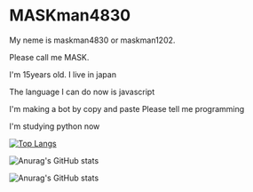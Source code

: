# MASKman4830
My neme is maskman4830 or maskman1202.

Please call me MASK.

I'm 15years old.
I live in japan

The language I can do now is javascript

I'm making a bot by copy and paste
Please tell me programming

I'm studying python now

[![Top Langs](https://github-readme-stats.vercel.app/api/top-langs/?username=MASKman4830&layout=compact)](https://github.com/MASKman4830/github-readme-stats)


![Anurag's GitHub stats](https://github-readme-stats.vercel.app/api?username=MASKman4830&hide=contribs,prs)


![Anurag's GitHub stats](https://github-readme-stats.vercel.app/api?username=MASKman4830&count_private=true)
